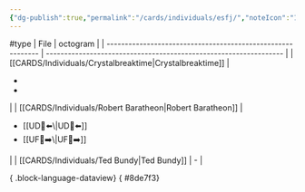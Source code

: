 ```yaml
---
{"dg-publish":true,"permalink":"/cards/individuals/esfj/","noteIcon":"1","created":"2023-04-29T12:09:05.637+02:00","updated":"2023-05-02T11:08:48.135+02:00"}
---
```


#type
| File                                                        | octogram                                                          |
| ----------------------------------------------------------- | ----------------------------------------------------------------- |
| [[CARDS/Individuals/Crystalbreaktime\|Crystalbreaktime]] | <ul><li></li><li></li></ul>                                       |
| [[CARDS/Individuals/Robert Baratheon\|Robert Baratheon]] | <ul><li>[[UD👤⬅️\\|UD👤⬅️]]</li><li>[[UF👤➡️\\|UF👤➡️]]</li></ul> |
| [[CARDS/Individuals/Ted Bundy\|Ted Bundy]]               | \-                                                                |

{ .block-language-dataview}
{ #8de7f3}


